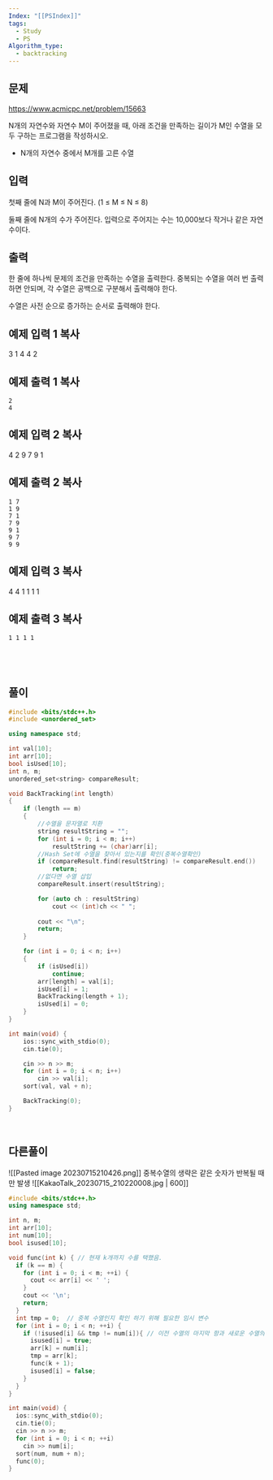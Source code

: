```yaml
---
Index: "[[PSIndex]]"
tags:
  - Study
  - PS
Algorithm_type:
  - backtracking
---
```


## 문제
https://www.acmicpc.net/problem/15663

N개의 자연수와 자연수 M이 주어졌을 때, 아래 조건을 만족하는 길이가 M인 수열을 모두 구하는 프로그램을 작성하시오.

- N개의 자연수 중에서 M개를 고른 수열

## 입력

첫째 줄에 N과 M이 주어진다. (1 ≤ M ≤ N ≤ 8)

둘째 줄에 N개의 수가 주어진다. 입력으로 주어지는 수는 10,000보다 작거나 같은 자연수이다.

## 출력

한 줄에 하나씩 문제의 조건을 만족하는 수열을 출력한다. 중복되는 수열을 여러 번 출력하면 안되며, 각 수열은 공백으로 구분해서 출력해야 한다.

수열은 사전 순으로 증가하는 순서로 출력해야 한다.

## 예제 입력 1 복사

3 1
4 4 2

## 예제 출력 1 복사
```
2
4
```


## 예제 입력 2 복사

4 2
9 7 9 1

## 예제 출력 2 복사
```
1 7
1 9
7 1
7 9
9 1
9 7
9 9
```


## 예제 입력 3 복사

4 4
1 1 1 1

## 예제 출력 3 복사
```
1 1 1 1
```
   
---
## 풀이
```cpp
#include <bits/stdc++.h>
#include <unordered_set>

using namespace std;

int val[10];
int arr[10];
bool isUsed[10];
int n, m;
unordered_set<string> compareResult;

void BackTracking(int length)
{
	if (length == m)
	{
        //수열을 문자열로 치환
		string resultString = "";
        for (int i = 0; i < m; i++)
		    resultString += (char)arr[i];
        //Hash Set에 수열을 찾아서 있는지를 확인(중복수열확인)
        if (compareResult.find(resultString) != compareResult.end())
            return;
        //없다면 수열 삽입
        compareResult.insert(resultString);

		for (auto ch : resultString)
			cout << (int)ch << " ";
        
        cout << "\n";
        return;
    }

    for (int i = 0; i < n; i++)
    {
        if (isUsed[i])
            continue;
        arr[length] = val[i];
        isUsed[i] = 1;
        BackTracking(length + 1);
        isUsed[i] = 0;
    }
}

int main(void) {
    ios::sync_with_stdio(0);
    cin.tie(0);

    cin >> n >> m;
    for (int i = 0; i < n; i++)
        cin >> val[i];
    sort(val, val + n);

    BackTracking(0);
}
```
   
## 다른풀이
![[Pasted image 20230715210426.png]]
중복수열의 생략은 같은 숫자가 반복될 때만 발생
![[KakaoTalk_20230715_210220008.jpg | 600]]
```cpp
#include <bits/stdc++.h>
using namespace std;

int n, m;
int arr[10];
int num[10];
bool isused[10];

void func(int k) { // 현재 k개까지 수를 택했음.
  if (k == m) {
    for (int i = 0; i < m; ++i) {
      cout << arr[i] << ' ';
    }
    cout << '\n';
    return;
  }
  int tmp = 0;  // 중복 수열인지 확인 하기 위해 필요한 임시 변수
  for (int i = 0; i < n; ++i) {
    if (!isused[i] && tmp != num[i]){ // 이전 수열의 마지막 항과 새로운 수열의 마지막 항이 같으면 중복 수열
      isused[i] = true;
      arr[k] = num[i];
      tmp = arr[k];
      func(k + 1);
      isused[i] = false;
    }
  }
}

int main(void) {
  ios::sync_with_stdio(0);
  cin.tie(0);
  cin >> n >> m;
  for (int i = 0; i < n; ++i)
    cin >> num[i];
  sort(num, num + n);
  func(0);
}
```